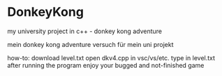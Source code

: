 # DonkeyKong
my university project in c++ - donkey kong adventure

mein donkey kong adventure versuch für mein uni projekt


how-to:
download level.txt
open dkv4.cpp in vsc/vs/etc.
type in level.txt after running the program
enjoy your bugged and not-finished game
